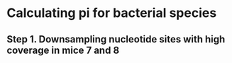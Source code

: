 # Calculating pi for bacterial species

## Step 1. Downsampling nucleotide sites with high coverage in mice 7 and 8

